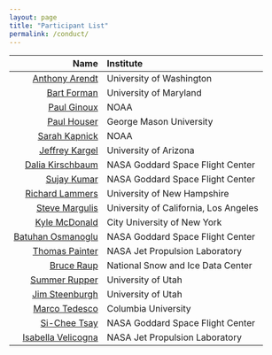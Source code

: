 ```yaml
---
layout: page
title: "Participant List"
permalink: /conduct/
---
```


| Name | Institute | 
|-----:|:----------|
| [Anthony Arendt](mailto:arendta@uw.edu) | University of Washington |
| [Bart Forman](mailto:baforman@umd.edu) | University of Maryland |
| [Paul Ginoux](mailto:paul.ginoux@noaa.gov) | NOAA |
| [Paul Houser](mailto:phouser@gmu.edu) | George Mason University |
| [Sarah Kapnick](mailto:sarah.kapnick@noaa.gov) | NOAA |
| [Jeffrey Kargel](mailto:jeffreyskargel@hotmail.com) | University of Arizona |
| [Dalia Kirschbaum](mailto:dalia.b.kirschbaum@nasa.gov) | NASA Goddard Space Flight Center |
| [Sujay Kumar](mailto:sujay.v.kumar@nasa.gov) | NASA Goddard Space Flight Center |
| [Richard Lammers](mailto:Richard.Lammers@unh.edu) | University of New Hampshire |
| [Steve Margulis](mailto:margulis@seas.ucla.edu) | University of California, Los Angeles |
| [Kyle McDonald](mailto:kmcdonald2@ccny.cuny.edu) | City University of New York |
| [Batuhan Osmanoglu](mailto:batuhan.osmanoglu@nasa.gov) | NASA Goddard Space Flight Center |
| [Thomas Painter](mailto:thomas.painter@jpl.nasa.gov) | NASA Jet Propulsion Laboratory |
| [Bruce Raup](mailto:braup@nsidc.org) | National Snow and Ice Data Center |
| [Summer Rupper](mailto:summer.rupper@geog.utah.edu) | University of Utah |
| [Jim Steenburgh](mailto:jim.steenburgh@utah.edu) | University of Utah |
| [Marco Tedesco](mailto:mtedesco@ldeo.columbia.edu) | Columbia University |
| [Si-Chee Tsay](mailto:si-chee.tsay@nasa.gov) | NASA Goddard Space Flight Center |
| [Isabella Velicogna](mailto:isabella@uci.edu) | NASA Jet Propulsion Laboratory |
